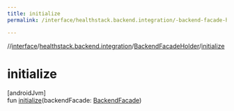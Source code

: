 ```yaml
---
title: initialize
permalink: /interface/healthstack.backend.integration/-backend-facade-holder/initialize.html

---
```

//[interface](../../../index.html)/[healthstack.backend.integration](../index.html)/[BackendFacadeHolder](index.html)/[initialize](initialize.html)



# initialize



[androidJvm]\
fun [initialize](initialize.html)(backendFacade: [BackendFacade](../-backend-facade/index.html))




